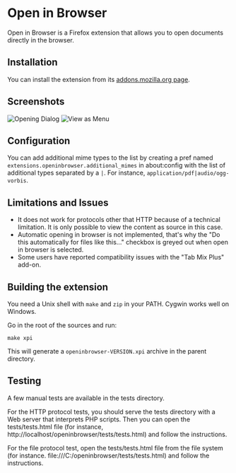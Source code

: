 Open in Browser
===============

Open in Browser is a Firefox extension that allows you to open documents directly in the browser.

## Installation

You can install the extension from its [addons.mozilla.org page](https://addons.mozilla.org/En-us/firefox/addon/open-in-browser/).

## Screenshots

![Opening Dialog](https://addons.cdn.mozilla.net/img/uploads/previews/full/23/23688.png)
![View as Menu](https://addons.cdn.mozilla.net/img/uploads/previews/full/23/23689.png)

## Configuration

You can add additional mime types to the list by creating a pref named `extensions.openinbrowser.additional_mimes` in about:config with the list of additional types separated by a `|`.
For instance, `application/pdf|audio/ogg-vorbis`.

## Limitations and Issues

* It does not work for protocols other that HTTP because of a technical limitation. It is only possible to view the content as source in this case.
* Automatic opening in browser is not implemented, that's why the "Do this automatically for files like this..." checkbox is greyed out when open in browser is selected.
* Some users have reported compatibility issues with the "Tab Mix Plus" add-on.

## Building the extension

You need a Unix shell with `make` and `zip` in your PATH. Cygwin works well on Windows.

Go in the root of the sources and run:

    make xpi

This will generate a `openinbrowser-VERSION.xpi` archive in the parent directory.

## Testing

A few manual tests are available in the tests directory.

For the HTTP protocol tests, you should serve the tests directory with a Web server that interprets PHP scripts.
Then you can open the tests/tests.html file (for instance, http://localhost/openinbrowser/tests/tests.html) and follow the
instructions.

For the file protocol test, open the tests/tests.html file from the file system (for instance. file:///C:/openinbrowser/tests/tests.html) and follow the instructions.
